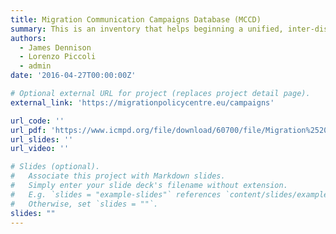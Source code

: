 ```yaml
---
title: Migration Communication Campaigns Database (MCCD)
summary: This is an inventory that helps beginning a unified, inter-disciplinary research agenda on migration communication campaigns (MCCs).
authors:
  - James Dennison
  - Lorenzo Piccoli
  - admin
date: '2016-04-27T00:00:00Z'

# Optional external URL for project (replaces project detail page).
external_link: 'https://migrationpolicycentre.eu/campaigns'

url_code: ''
url_pdf: 'https://www.icmpd.org/file/download/60700/file/Migration%2520communication%2520campaigns_EN_v6.pdf'
url_slides: ''
url_video: ''

# Slides (optional).
#   Associate this project with Markdown slides.
#   Simply enter your slide deck's filename without extension.
#   E.g. `slides = "example-slides"` references `content/slides/example-slides.md`.
#   Otherwise, set `slides = ""`.
slides: ""
---
```


